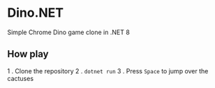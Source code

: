 # Dino.NET
Simple Chrome Dino game clone in .NET 8

## How play
1	. Clone the repository
2	. `dotnet run`
3	. Press `Space` to jump over the cactuses